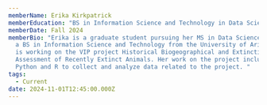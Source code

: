 ```yaml
---
memberName: Erika Kirkpatrick
memberEducation: "BS in Information Science and Technology in Data Science "
memberDate: Fall 2024
memberBio: "Erika is a graduate student pursuing her MS in Data Science, she has
  a BS in Information Science and Technology from the University of Arizona. She
  is working on the VIP project Historical Biogeographical and Extinction Risk
  Assessment of Recently Extinct Animals. Her work on the project includes using
  Python and R to collect and analyze data related to the project. "
tags:
  - Current
date: 2024-11-01T12:45:00.000Z
---
```

